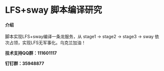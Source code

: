 # LFS+sway 脚本编译研究

#### 介绍
脚本实现LFS+sway编译一条龙服务，从 stage1 -> stage2 -> stage3 -> sway 依次占领，实现LFS无军事化。乌克兰加油！

<p><b>技术支持QQ群：111601117</b></p>
<p><b>钉钉群：35948877</b></p>
